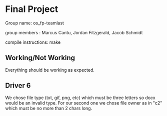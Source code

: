 # Final Project

Group name: os_fp-teamlast

group members : Marcus Cantu, Jordan Fitzgerald, Jacob Schmidt



compile instructions:
make  
 

## Working/Not Working
Everything should be working as expected.

## Driver 6
We chose file type (txt, gif, png, etc) which must be three letters so docx would be an invalid type. For our second one we chose file owner as in "c2" which must be no more than 2 chars long. 
